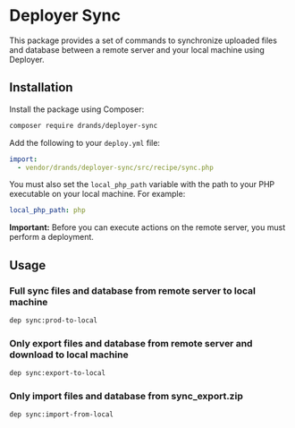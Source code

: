 # Deployer Sync 
This package provides a set of commands to synchronize uploaded files and database between a remote server and your local machine using Deployer.

## Installation

Install the package using Composer:

```bash
composer require drands/deployer-sync
```

Add the following to your `deploy.yml` file:

```yml
import:
  - vendor/drands/deployer-sync/src/recipe/sync.php
```

You must also set the `local_php_path` variable with the path to your PHP executable on your local machine. For example:

```yml
local_php_path: php
```

**Important:** Before you can execute actions on the remote server, you must perform a deployment.

## Usage

### Full sync files and database from remote server to local machine
```bash
dep sync:prod-to-local
```

### Only export files and database from remote server and download to local machine
```bash
dep sync:export-to-local
```

### Only import files and database from sync_export.zip
```bash
dep sync:import-from-local
```